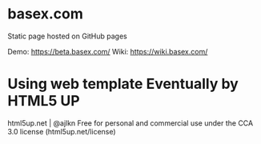 # basex.com

Static page hosted on GitHub pages

Demo: https://beta.basex.com/
Wiki: https://wiki.basex.com/

# Using web template Eventually by HTML5 UP

html5up.net | @ajlkn
Free for personal and commercial use under the CCA 3.0 license (html5up.net/license)
